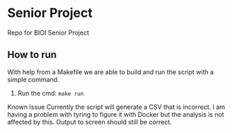 # Senior Project
 Repo for BIOI Senior Project

## How to run

With help from a Makefile we are able to build and run the script with a simple command.

1. Run the cmd: `make run`

Known Issue
Currently the script will generate a CSV that is incorrect. I am having a problem with tyring to figure it with Docker but the analysis is not affected by this. Output to screen should still be correct.
